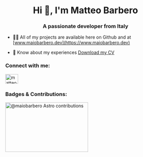 <h1 align="center">Hi 👋, I'm Matteo Barbero</h1>
<h3 align="center">A passionate developer from Italy</h3>


- 👨‍💻 All of my projects are available here on Github and at [www.maiobarbero.dev](https://www.maiobarbero.dev)

- 📄 Know about my experiences [Download my CV](https://maiobarbero.dev/_astro/Matteo_Barbero_-_Web_Developer.Dyu3WH0Q.pdf)

<h3 align="left">Connect with me:</h3>
<p align="left">
<a href="https://linkedin.com/in/matteo-barbero-b04647155" target="blank"><img align="center" src="https://raw.githubusercontent.com/rahuldkjain/github-profile-readme-generator/master/src/images/icons/Social/linked-in-alt.svg" alt="matteo-barbero-b04647155" height="30" width="40" /></a>
</p>

<h3 align="left">Badges & Contributions:</h3>
<a href="https://astro.badg.es/contributor/maiobarbero/">
  <img src="https://astro.badg.es/v2/contributor/maiobarbero.svg" alt="@maiobarbero Astro contributions" width="260" height="156">
</a>
